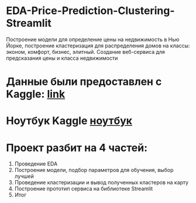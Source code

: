 # EDA-Price-Prediction-Clustering-Streamlit
Построение модели для определение цены на недвижимость в Нью Йорке, построение кластеризация для распределения домов на классы: эконом, комфорт, бизнес, элитный. Создание веб-сервиса для предсказания цены и класса недвижимости

# Данные были предоставлен с Kaggle: <a href="https://www.kaggle.com/datasets/nelgiriyewithana/new-york-housing-market">link</a>
# **Ноутбук Kaggle <a href="https://www.kaggle.com/spalatov/eda-price-prediction-clustering">ноутбук</a>**

# Проект разбит на 4 частей:
1. Проведение EDA 
2. Построение модели, подбор параметров для обучения, выбор лучшей
3. Проведение кластеризации и вывод полученных кластеров на карту
4. Построение прототип сервиса на библиотеке Streamlit
5. Итог
